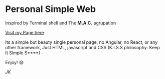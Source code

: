 # Personal Simple Web
Inspired by Terminal shell and The **M.A.C.** agrupation

[Visit my Page here](https://jkauze.github.io/)

Its a simple but beauty single personal page, no Angular, no React, or any other framework, Just HTML, javascript and CSS (K.I.S.S philosophy: Keep It Simple S****)

Enjoy! :smile:

*JK*
